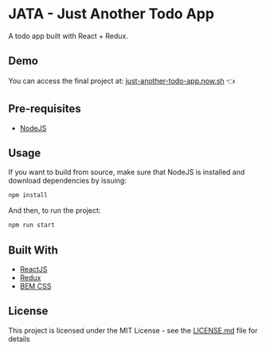 # JATA - Just Another Todo App

A todo app built with React + Redux.

## Demo

You can access the final project at: [just-another-todo-app.now.sh](https://just-another-todo-app.now.sh/) 👈

## Pre-requisites

* [NodeJS](https://nodejs.org)

## Usage

If you want to build from source, make sure that NodeJS is installed and download dependencies by issuing:

```bash
npm install
```

And then, to run the project:

```bash
npm run start
```

## Built With

* [ReactJS](https://reactjs.org)
* [Redux](https://redux.js.org/)
* [BEM CSS](http://getbem.com)

## License

This project is licensed under the MIT License - see the [LICENSE.md](LICENSE.md) file for details
